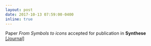 ```yaml
---
layout: post
date: 2017-10-13 07:59:00-0400
inline: true
---
```


Paper *From Symbols to icons* accepted for publication in **Synthese** [[Journal]](https://link.springer.com/article/10.1007/s11229-017-1578-6)
